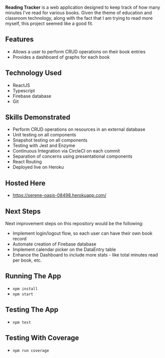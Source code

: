 **Reading Tracker** is a web application designed to keep track of how many minutes I've read for various books. Given the theme of education and classroom technology, along with the fact that I am trying to read more myself, this project seemed like a good fit.

## Features
* Allows a user to perform CRUD operations on their book entries
* Provides a dashboard of graphs for each book

## Technology Used
* ReactJS
* Typescript
* Firebase database
* Git

## Skills Demonstrated
* Perform CRUD operations on resources in an external database
* Unit testing on all components
* Snapshot testing on all components
* Testing with Jest and Enzyme
* Continuous Integration via CircleCI on each commit
* Separation of concerns using presentational components
* React Routing
* Deployed live on Heroku

## Hosted Here
* https://serene-oasis-08498.herokuapp.com/

## Next Steps
Next improvement steps on this repository would be the following:
* Implement login/logout flow, so each user can have their own book record
* Automate creation of Firebase database
* Implement calendar picker on the DataEntry table
* Enhance the Dashboard to include more stats - like total minutes read per book, etc.

## Running The App
* `npm install`
* `npm start`


## Testing The App
* `npm test`

## Testing With Coverage
* `npm run coverage`